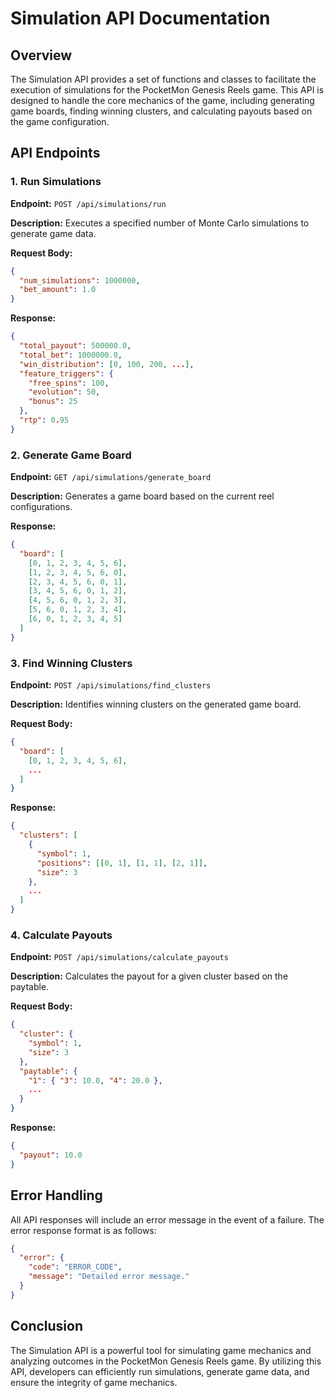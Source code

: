 # Simulation API Documentation

## Overview

The Simulation API provides a set of functions and classes to facilitate the execution of simulations for the PocketMon Genesis Reels game. This API is designed to handle the core mechanics of the game, including generating game boards, finding winning clusters, and calculating payouts based on the game configuration.

## API Endpoints

### 1. Run Simulations

**Endpoint:** `POST /api/simulations/run`

**Description:** Executes a specified number of Monte Carlo simulations to generate game data.

**Request Body:**
```json
{
  "num_simulations": 1000000,
  "bet_amount": 1.0
}
```

**Response:**
```json
{
  "total_payout": 500000.0,
  "total_bet": 1000000.0,
  "win_distribution": [0, 100, 200, ...],
  "feature_triggers": {
    "free_spins": 100,
    "evolution": 50,
    "bonus": 25
  },
  "rtp": 0.95
}
```

### 2. Generate Game Board

**Endpoint:** `GET /api/simulations/generate_board`

**Description:** Generates a game board based on the current reel configurations.

**Response:**
```json
{
  "board": [
    [0, 1, 2, 3, 4, 5, 6],
    [1, 2, 3, 4, 5, 6, 0],
    [2, 3, 4, 5, 6, 0, 1],
    [3, 4, 5, 6, 0, 1, 2],
    [4, 5, 6, 0, 1, 2, 3],
    [5, 6, 0, 1, 2, 3, 4],
    [6, 0, 1, 2, 3, 4, 5]
  ]
}
```

### 3. Find Winning Clusters

**Endpoint:** `POST /api/simulations/find_clusters`

**Description:** Identifies winning clusters on the generated game board.

**Request Body:**
```json
{
  "board": [
    [0, 1, 2, 3, 4, 5, 6],
    ...
  ]
}
```

**Response:**
```json
{
  "clusters": [
    {
      "symbol": 1,
      "positions": [[0, 1], [1, 1], [2, 1]],
      "size": 3
    },
    ...
  ]
}
```

### 4. Calculate Payouts

**Endpoint:** `POST /api/simulations/calculate_payouts`

**Description:** Calculates the payout for a given cluster based on the paytable.

**Request Body:**
```json
{
  "cluster": {
    "symbol": 1,
    "size": 3
  },
  "paytable": {
    "1": { "3": 10.0, "4": 20.0 },
    ...
  }
}
```

**Response:**
```json
{
  "payout": 10.0
}
```

## Error Handling

All API responses will include an error message in the event of a failure. The error response format is as follows:

```json
{
  "error": {
    "code": "ERROR_CODE",
    "message": "Detailed error message."
  }
}
```

## Conclusion

The Simulation API is a powerful tool for simulating game mechanics and analyzing outcomes in the PocketMon Genesis Reels game. By utilizing this API, developers can efficiently run simulations, generate game data, and ensure the integrity of game mechanics.